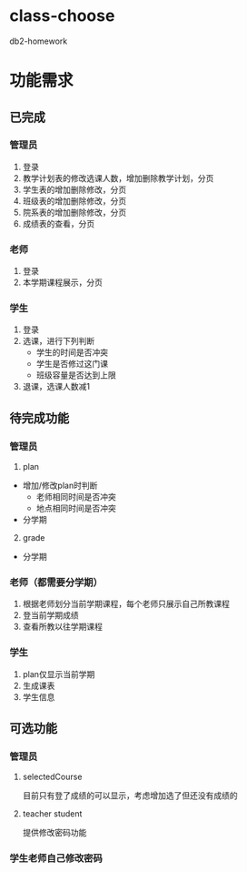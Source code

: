 # class-choose
db2-homework
# 功能需求

## 已完成

### 管理员

1. 登录
2. 教学计划表的修改选课人数，增加删除教学计划，分页
3. 学生表的增加删除修改，分页
4. 班级表的增加删除修改，分页
5. 院系表的增加删除修改，分页
6. 成绩表的查看，分页

### 老师

1. 登录
2. 本学期课程展示，分页

### 学生

1. 登录
2. 选课，进行下列判断
    - 学生的时间是否冲突
    - 学生是否修过这门课
    - 班级容量是否达到上限
3. 退课，选课人数减1

## 待完成功能

### 管理员

1. plan
- 增加/修改plan时判断
    - 老师相同时间是否冲突
    - 地点相同时间是否冲突
- 分学期
2. grade
- 分学期

### 老师（都需要分学期）

1. 根据老师划分当前学期课程，每个老师只展示自己所教课程
2. 登当前学期成绩
3. 查看所教以往学期课程

### 学生

1. plan仅显示当前学期
2. 生成课表
3. 学生信息

## 可选功能

### 管理员

1. selectedCourse
    
    目前只有登了成绩的可以显示，考虑增加选了但还没有成绩的
    
2. teacher student 
    
    提供修改密码功能
    

### 学生老师自己修改密码
